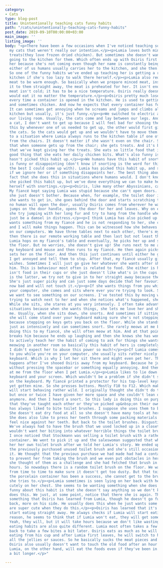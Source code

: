 ```yaml
---
category:
- Cats
type: blog-post
title: Unintentionally teaching cats funny habits
path: "/cats/unintentionally-teaching-cats-funny-habits"
post_date: 2019-09-10T00:00:00+03:00
main_image: ''
listing_image: ''
body: "<p>There have been a few occasions when I've noticed teaching something to
  my cats that weren't really our intention.</p><p>Lumia loves both minced meat and
  treats(they love frozen dried chicken). But sometimes she doesn't want to bother
  going to the kitchen for them. Which often ends up with Osiris first running to
  her because she's not coming even though her name is constantly being called. Then
  either of us humans usually carries her to the kitchen, and she then eats happily.
  So one of the funny habits we've ended up teaching her is getting a ride to the
  kitchen if she's too lazy to walk there herself.</p><p>Lumia also requires minced
  meat to be warm enough. So basically when we prepare minced meat, instead of giving
  it to them straight away, the meat is preheated for her. It isn't enough that the
  meat isn't cold; it has to be a nice temperature. Osiris really doesn't care, he
  would eat it no matter the temperature.</p><p>Osiris pretty much loses his mind
  every time a container is opened in the kitchen. He is used to getting minced meat
  and sometimes chicken. And now he expects that every container has food for him.
  It can sometimes get annoying when he screams and jumps and climbs all over the
  kitchen but usually, it's just funny.</p><p>We switched to electric armchairs in
  our living room. Usually, the cats come and lay between our legs. And if I have
  a cat, I don't want to get up because I will feel bad for shooing the cat. We solved
  this by whenever one of us needed to get up, the other would first give treats to
  the cats. So the cats would get up and we wouldn't have to move them. This has led
  to a situation where Lumia always runs to the kitchen table if one of us gets up
  from the chairs. It doesn't matter if she wasn't even on the chair. She has learned
  that when someone gets up from the chair; she gets treats. And it's been so hilarious
  that we've kept giving her the treats. She eats so little food that it can be a
  good thing that she eats her daily chicken bits. What's also funny is that Osiris
  hasn't picked this habit up.</p><p>We humans have this habit of snorting if something
  is funny or disappointing (don't know if snorting is the word for this but it's
  the best I could come up with). Lumia has picked this habit up, and she always snorts
  if we ignore her or if something disappoints her. The best thing about this is the
  fact that she does this in situations where humans would. I don't know how and when
  she picked this habit up, but we've done everything we can to make her keep expressing
  herself with snortings.</p><p>Osiris, like many other Abyssinians, can open doors.
  My fiancé kept saying Lumia was stupid because she can't open doors. I believe that
  she just doesn't bother. Because when, for example, the toilet door is closed, and
  she wants to get in, she goes behind the door and starts scratching the door. If
  no human will open the door, usually Osiris comes from wherever he was sleeping,
  jumps on the door handle, opens the door for her and leaves. Why on earth would
  she try jumping with her long fur and try to hang from the handle when she can always
  just be a damsel in distress.</p><p>I think Lumia has also picked up that if she
  wants something from my fiancé and he is not responding to her, she can annoy me
  and I will make things happen. This can be witnessed how she behaves when we sit
  on our computers. We have three tables next to each other, there's my fiancé's table,
  then there is our remote working table and then last but not least there's my table.
  Lumia hops on my fiancé's table and eventually, he picks her up and sets her on
  the floor. But no worries, she doesn't give up! She runs next to me and hops on
  my keyboard and mouse and then runs to my fiancé. He then again picks her up and
  sets her on the floor. And then this just continues until either he gives in or
  I get annoyed and tell them to stop. After that, my fiancé usually gives in to her
  wishes. Sometimes I will just go give her whatever she wants after she starts bossing
  him. This is behaviour most often is related to food. She either is hungry and there
  isn't food in their cups or she just doesn't like what's in the cups. When the situation
  is the latter, we try not to give in to her straight away because the food is fine.
  She's just super picky and can just some days decide that her favourite food is
  now bad and will not touch it.</p><p>If she wants things from you while you're on
  your computer, she comes and sits where ever you're trying to look. She knows that
  we want to see something on our screens. I've tested this by moving whatever I was
  trying to watch next to her and when she notices what's happened, she will move.
  While she sits, she stares at you very intensely. I often take advantage of these
  situations because when she wants things, she lets me love her and she rubs against
  me. Usually, when she sits down, she snorts. And sometimes if sitting isn't enough,
  she will come stand over your keyboard making sure she's not stepping on any keys,
  because stepping on keys gets you back on the floor. While she stands, she stares
  just as intensively and can sometimes snort. She rarely meows at me but is she's
  doing this to my fiancé, she will often meow at him. And at that point, she usually
  breaks him because he ends up laughing and then she knows she has won. I've tried
  to actively teach her the habit of coming to ask for things she wants instead of
  meowing in another room so basically this habit of hers is completely my fault.
  I didn't expect her to abuse this power so much!</p><p>If Lumia comes to sit next
  to you while you're on your computer, she usually sits rather nicely next to the
  keyboard. Which is why I let her sit there and might even pet her. This usually
  happens after I've shooed Osiris away from my keyboard. Because he just cannot sit
  without pressing the spacebar or something equally annoying. And then he looks accusingly
  at me from the floor when I pet Lumia.</p><p>Lumia likes to lie down between your
  keyboard and your screen. Which wouldn't be a problem if she didn't start leaning
  on the keyboard. My fiancé printed a protector for his top-level keys but I haven't
  yet gotten mine. So she presses buttons. Mostly F10 to F12. Which makes my browser
  will start behaving rather wild. I originally thought she didn't do this on purpose
  but once or twice I have given her more space and she couldn't lean on the keys
  anymore. And then I heard a snort. So this lady is doing this on purpose after all!</p><h2>Habits
  that they've taught each other or they've picked up&nbsp;on their own</h2><p>Lumia
  has always liked to bite toilet brushes. I suppose she uses them to brush her teeth.
  She doesn't eat dry food at all so she doesn't have many tools at her disposal.
  She does also like to press her teeth through some packing materials that seem to
  feel nice against her teeth. But back to the toilet brushes. Disgusting habit, right?
  We've always had to have the brush that we used locked up in a closet because I
  wouldn't want her biting into whatever horrible things the toilet brush collects.
  I once noticed that Stockmann was selling a toilet brush with a rather tall porcelain
  container. We went to pick it up and the saleswoman suggested that why not give
  her her own toilet brush after we told her Lumia's story. We ended up giving Lumia
  the previously purchased unused toilet brush and she's still occasionally biting
  it. We thought that the previous purchase we had made had had a container big enough
  to prevent her from taking the brush and we even put obstacles in her way. Apparently
  she thought of them as a challenge and she had fetched that brush in a matter of
  hours. So nowadays there is a random toilet brush on the floor. We wash her brush
  from time to time to make sure it doesn't get too dusty. But that toilet brush with
  the porcelain container has been a success, she cannot get to the brush even if
  she tries to.</p><p>Lumia sometimes is seen lying on her back with her front paws
  cutely on her chest. She seems to be wanting something when she does this. But what's
  funny about this habit is that she doesn't say anything so we don't know when she
  does this. We just, at some point, notice that there she is again. This habit is
  something that Osiris has learned from Lumia, though he doesn't go fully on his
  back, more on his side. He usually does this when he just wants some pets. Both
  are super cute when they do this.</p><p>Osiris has learned that it's smart to not
  start eating straight away. He always checks if Lumia will start eating. For some
  reason, he seems to think that if Lumia won't eat, they will get something better.
  Yeah, they will, but it will take hours because we don't like wasting food. Their
  eating habits are also quite different. Lumia most often takes a few bites and comes
  back to take a few bites a bit later. Osiris eats as much as he will eat, he starts
  eating from his cup and after Lumia first leaves, he will switch to her cup to eat
  all the jellies or sauces. So he basically sucks the meat pieces and puts them back.
  Osiris also usually doesn't want to touch the old food after an hour or two maximum.
  Lumia, on the other hand, will eat the foods even if they've been in the cups for
  a bit longer.</p>"

---
```

